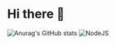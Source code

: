 # Hi there 👋
![Anurag's GitHub stats](https://github-readme-stats.vercel.app/api?username=janku13&show_icons=true&theme=radical)
![NodeJS](https://img.shields.io/badge/node.js-6DA55F?style=for-the-badge&logo=node.js&logoColor=white)
